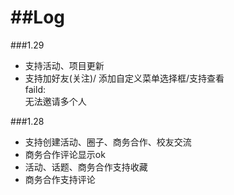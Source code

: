 ##Log
===

###1.29
* 支持活动、项目更新
* 支持加好友(关注)/ 添加自定义菜单选择框/支持查看  
faild:  
  无法邀请多个人

###1.28
* 支持创建活动、圈子、商务合作、校友交流
* 商务合作评论显示ok 
* 活动、话题、商务合作支持收藏
* 商务合作支持评论
